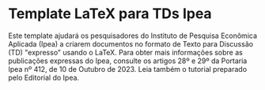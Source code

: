# Template LaTeX para TDs Ipea
Este template ajudará os pesquisadores do Instituto de Pesquisa Econômica Aplicada (Ipea) a criarem documentos no formato de Texto para Discussão (TD) "expresso" usando o LaTeX. Para obter mais informações sobre as publicações expressas do Ipea, consulte os artigos 28º e 29º da Portaria Ipea nº 412, de 10 de Outubro de 2023. Leia também o tutorial preparado pelo Editorial do Ipea.
